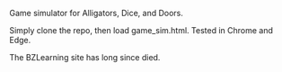 Game simulator for Alligators, Dice, and Doors.

Simply clone the repo, then load game_sim.html.
Tested in Chrome and Edge.

The BZLearning site has long since died.
